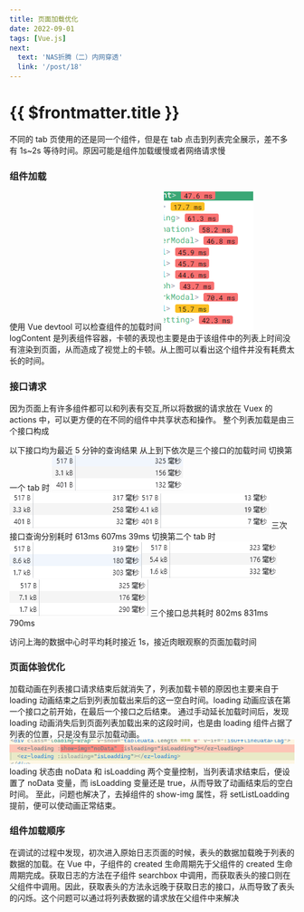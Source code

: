 ```yaml
---
title: 页面加载优化
date: 2022-09-01
tags: [Vue.js]
next:
  text: 'NAS折腾（二）内网穿透'
  link: '/post/18'
---
```


# {{ $frontmatter.title }}

不同的 tab 页使用的还是同一个组件，但是在 tab 点击到列表完全展示，差不多有 1s~2s 等待时间。原因可能是组件加载缓慢或者网络请求慢

### 组件加载

使用 Vue devtool 可以检查组件的加载时间
![](../assets/20220901101039.png)
logContent 是列表组件容器，卡顿的表现也主要是由于该组件中的列表上时间没有渲染到页面，从而造成了视觉上的卡顿。从上图可以看出这个组件并没有耗费太长的时间。

### 接口请求

因为页面上有许多组件都可以和列表有交互,所以将数据的请求放在 Vuex 的 actions 中，可以更方便的在不同的组件中共享状态和操作。
整个列表加载是由三个接口构成

以下接口均为最近 5 分钟的查询结果 从上到下依次是三个接口的加载时间
切换第一个 tab 时
![](../assets/20220901111414.png)![](../assets/20220901111509.png)![](../assets/20220901111613.png)
三次接口查询分别耗时 613ms 607ms 39ms
切换第二个 tab 时
![](../assets/20220901111430.png)![](../assets/20220901111547.png)![](../assets/20220901111630.png)
三个接口总共耗时 802ms 831ms 790ms

访问上海的数据中心时平均耗时接近 1s，接近肉眼观察的页面加载时间

### 页面体验优化

加载动画在列表接口请求结束后就消失了，列表加载卡顿的原因也主要来自于 loading 动画结束之后到列表加载出来后的这一空白时间。loading 动画应该在第一个接口之前开始，在最后一个接口之后结束。
通过手动延长加载时间后，发现 loading 动画消失后到页面列表加载出来的这段时间，也是由 loading 组件占据了列表的位置，只是没有显示加载动画。
![](../assets/20220901114922.png)
loading 状态由 noData 和 isLoadding 两个变量控制，当列表请求结束后，便设置了 noData 变量，而 isLoadding 变量还是 true，从而导致了动画结束后的空白时间。
至此，问题也解决了，去掉组件的 show-img 属性，将 setListLoadding 提前，便可以使动画正常结束。

### 组件加载顺序

在调试的过程中发现，初次进入原始日志页面的时候，表头的数据加载晚于列表的数据的加载。在 Vue 中，子组件的 created 生命周期先于父组件的 created 生命周期完成。获取日志的方法在子组件 searchbox 中调用，而获取表头的接口则在父组件中调用。因此，获取表头的方法永远晚于获取日志的接口，从而导致了表头的闪烁。这个问题可以通过将列表数据的请求放在父组件中来解决
